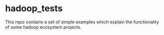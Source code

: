 hadoop_tests
============
This repo contains a set of simple examples which explain the functionality of some hadoop ecosystem projects.